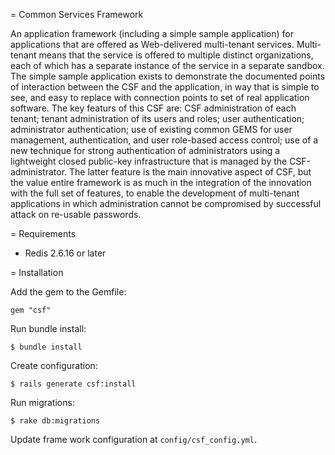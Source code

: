 = Common Services Framework

An application framework (including a simple sample application) for applications that are offered as Web-delivered multi-tenant services. Multi-tenant means that the service is offered to multiple distinct organizations, each of which has a separate instance of the service in a separate sandbox. The simple sample application exists to demonstrate the documented points of interaction between the CSF and the application, in way that is simple to see, and easy to replace with connection points to set of real application software. The key featurs of this CSF are: CSF administration of each tenant; tenant administration of its users and roles; user authentication; administrator authentication; use of existing common GEMS for user management, authentication, and user role-based access control; use of a new technique for strong authentication of administrators using a lightweight closed public-key infrastructure that is managed by the CSF-administrator. The latter feature is the main innovative aspect of CSF, but the value entire framework is as much in the integration of the innovation with the full set of features, to enable the development of multi-tenant applications in which administration cannot be compromised by successful attack on re-usable passwords.

= Requirements

* Redis 2.6.16 or later

= Installation

Add the gem to the Gemfile:

    gem "csf"
    
Run bundle install:

    $ bundle install
    
Create configuration:

    $ rails generate csf:install
    
Run migrations:

    $ rake db:migrations
    
Update frame work configuration at `config/csf_config.yml`.
